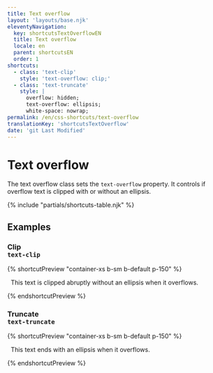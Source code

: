 ```yaml
---
title: Text overflow
layout: 'layouts/base.njk'
eleventyNavigation:
  key: shortcutsTextOverflowEN
  title: Text overflow
  locale: en
  parent: shortcutsEN
  order: 1
shortcuts:
  - class: 'text-clip'
    style: 'text-overflow: clip;'
  - class: 'text-truncate'
    style: |
      overflow: hidden;
      text-overflow: ellipsis;
      white-space: nowrap;
permalink: /en/css-shortcuts/text-overflow
translationKey: 'shortcutsTextOverflow'
date: 'git Last Modified'
---
```


# Text overflow

The text overflow class sets the `text-overflow` property. It controls if overflow text is clipped with or without an ellipsis.

{% include "partials/shortcuts-table.njk" %}

## Examples

### Clip<br/>`text-clip`

{% shortcutPreview "container-xs b-sm b-default p-150" %}

<p class="overflow-hidden text-clip" style="white-space: nowrap;">
  This text is clipped abruptly without an ellipsis when it overflows.
</p>
{% endshortcutPreview %}

### Truncate<br/>`text-truncate`

{% shortcutPreview "container-xs b-sm b-default p-150" %}

<p class="text-truncate">
  This text ends with an ellipsis when it overflows.
</p>
{% endshortcutPreview %}
